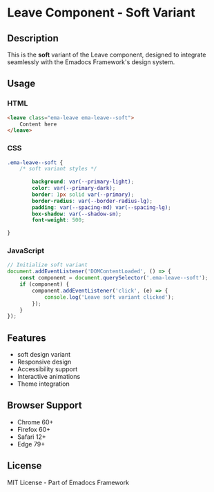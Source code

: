 # Leave Component - Soft Variant

## Description
This is the **soft** variant of the Leave component, designed to integrate seamlessly with the Emadocs Framework's design system.

## Usage

### HTML
```html
<leave class="ema-leave ema-leave--soft">
    Content here
</leave>
```

### CSS
```css
.ema-leave--soft {
    /* soft variant styles */
    
        background: var(--primary-light);
        color: var(--primary-dark);
        border: 1px solid var(--primary);
        border-radius: var(--border-radius-lg);
        padding: var(--spacing-md) var(--spacing-lg);
        box-shadow: var(--shadow-sm);
        font-weight: 500;
    
}
```

### JavaScript
```javascript
// Initialize soft variant
document.addEventListener('DOMContentLoaded', () => {
    const component = document.querySelector('.ema-leave--soft');
    if (component) {
        component.addEventListener('click', (e) => {
            console.log('Leave soft variant clicked');
        });
    }
});
```

## Features
- soft design variant
- Responsive design
- Accessibility support
- Interactive animations
- Theme integration

## Browser Support
- Chrome 60+
- Firefox 60+
- Safari 12+
- Edge 79+

## License
MIT License - Part of Emadocs Framework
